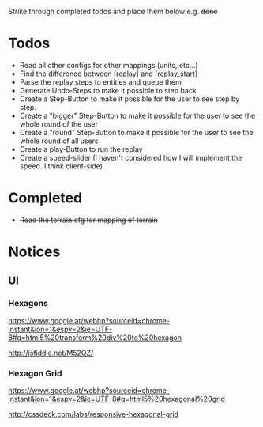 Strike through completed todos and place them below e.g. <del>done</del>

# Todos

* Read all other configs for other mappings (units, etc...)
* Find the difference between [replay] and [replay_start]
* Parse the replay steps to entities and queue them
* Generate Undo-Steps to make it possible to step back
* Create a Step-Button to make it possible for the user to see step by step.
* Create a "bigger" Step-Button to make it possible for the user to see the whole round of the user
* Create a "round" Step-Button to make it possible for the user to see the whole round of all users
* Create a play-Button to run the replay
* Create a speed-slider (I haven't considered how I will implement the speed. I think client-side)


# Completed
* <del>Read the terrain.cfg for mapping of terrain</del>


# Notices

## UI

### Hexagons

https://www.google.at/webhp?sourceid=chrome-instant&ion=1&espv=2&ie=UTF-8#q=html5%20transform%20div%20to%20hexagon

http://jsfiddle.net/M52QZ/


### Hexagon Grid

https://www.google.at/webhp?sourceid=chrome-instant&ion=1&espv=2&ie=UTF-8#q=html5%20hexagonal%20grid

http://cssdeck.com/labs/responsive-hexagonal-grid